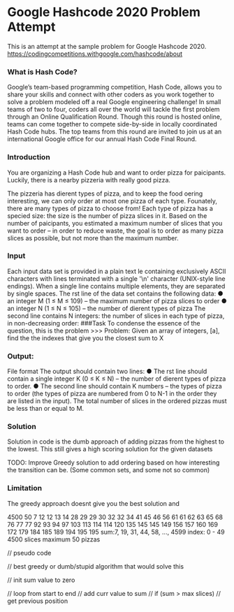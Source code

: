 # Google Hashcode 2020 Problem Attempt ##

This is an attempt at the sample problem for Google Hashcode 2020. https://codingcompetitions.withgoogle.com/hashcode/about
### What is Hash Code?
Google’s team-based programming competition, Hash Code, allows you to share your skills and connect with other coders as you work together to solve a problem modeled off a real Google engineering challenge! In small teams of two to four, coders all over the world will tackle the first problem through an Online Qualification Round. Though this round is hosted online, teams can come together to compete side-by-side in locally coordinated Hash Code hubs. The top teams from this round are invited to join us at an international Google office for our annual Hash Code Final Round.


### Introduction 
You are organizing a Hash Code hub and want to order pizza for pa icipants. Luckily, there is a nearby pizzeria with really good pizza.

The pizzeria has di erent types of pizza, and to keep the food o ering interesting, we can only order at most one pizza of each type.
 Fo unately, there are many types of pizza to choose from!
Each type of pizza has a speci ed size: the size is the number of pizza slices in it.
Based on the number of pa icipants, you estimated a maximum number of slices that you want to order – in order to reduce waste, 
the goal is to order as many pizza slices as possible, but not more than the maximum number. 

### Input
Each input data set is provided in a plain text  le containing exclusively ASCII characters with lines terminated with a single '\n' character (UNIX-style line endings). When a single line contains multiple elements, they are separated by single spaces.
The  rst line of the data set contains the following data:
● an integer M (1 ≤ M ≤ 109) – the maximum number of pizza slices to order
● an integer N (1 ≤ N ≤ 105) – the number of di erent types of pizza
The second line contains N integers: the number of slices in each type of pizza, in non-decreasing order:
###Task 
To condense the essence of the question, this is the problem >>>
 Problem: Given an array of integers, [a], find the the indexes that give you the closest sum to X
 
### Output:  
File format
 The output should contain two lines:
 ● The  rst line should contain a single integer K (0 ≤ K ≤ N) – the number of
 di erent types of pizza to order.
 ● The second line should contain K numbers – the types of pizza to order (the
 types of pizza are numbered from 0 to N-1 in the order they are listed in the input).
 The total number of slices in the ordered pizzas must be less than or equal to M.
 
### Solution
Solution in code is the dumb approach of adding pizzas from the highest to the lowest. 
This still gives a high scoring solution for the given datasets
    
TODO: Improve Greedy solution to add ordering based on how interesting
the transition can be. (Some common sets, and some not so common)

### Limitation
The greedy approach doesnt give you the best solution and 

4500 50
7 12 12 13 14 28 29 29 30 32 32 34 41 45 46 56 61 61 62 63 65 68 76 77 77 92 93 94 97 103 113 114 114 120 135 145 145 149 156 157 160 169 172 179 184 185 189 194 195 195
sum:7, 19, 31, 44, 58, ..., 4599
index: 0 - 49
4500 slices maximum
50 pizzas

// pseudo code

// best greedy or dumb/stupid algorithm that would solve this

// init sum value to zero

// loop from start to end
    // add curr value to sum
    // if (sum > max slices)
        // get previous position 
       
       
        
        
        
